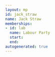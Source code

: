 ```yaml
---
layout: mp
id: jack_straw
name: Jack Straw
memberships:
- id: lab
  name: Labour Party
  start: 
  end: 
autogenerated: true
---
```

